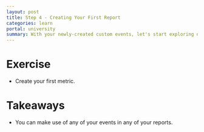```yaml
---
layout: post
title: Step 4 - Creating Your First Report
categories: learn
portal: university
summary: With your newly-created custom events, let's start exploring different ways to visualize their data.
---
```

<div id="wistia_4bf05cd105" class="wistia_embed wistia-embed" data-video-width="640" data-video-height="400"></div>

# Exercise

* Create your first metric.

# Takeaways

* You can make use of any of your events in any of your reports.

<script charset="ISO-8859-1" src="http://fast.wistia.com/static/E-v1.js">
</script>
<script type="text/javascript">
loadKMTrackableVideo("4bf05cd105", "Introduction to Metrics");
</script>
